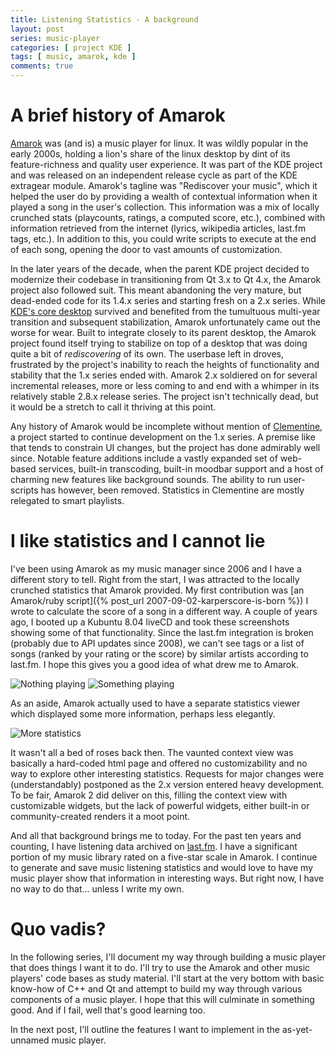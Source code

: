 ```yaml
---
title: Listening Statistics - A background
layout: post
series: music-player
categories: [ project KDE ]
tags: [ music, amarok, kde ]
comments: true
---
```


# A brief history of Amarok

[Amarok](https://amarok.kde.org/) was (and is) a music player for linux.
It was wildly popular in the early 2000s, holding a lion's share of the linux desktop by dint of its feature-richness and quality user experience.
It was part of the KDE project and was released on an independent release cycle as part of the KDE extragear module.
Amarok's tagline was "Rediscover your music", which it helped the user do by providing a wealth of contextual information when it played a song in the user's collection.
This information was a mix of locally crunched stats (playcounts, ratings, a computed score, etc.), combined with information retrieved from the internet (lyrics, wikipedia articles, last.fm tags, etc.).
In addition to this, you could write scripts to execute at the end of each song, opening the door to vast amounts of customization.

In the later years of the decade, when the parent KDE project decided to modernize their codebase in transitioning from Qt 3.x to Qt 4.x, the Amarok project also followed suit.
This meant abandoning the very mature, but dead-ended code for its 1.4.x series and starting fresh on a 2.x series.
While [KDE's core desktop](https://www.kde.org/plasma-desktop) survived and benefited from the tumultuous multi-year transition and subsequent stabilization, Amarok unfortunately came out the worse for wear.
Built to integrate closely to its parent desktop, the Amarok project found itself trying to stabilize on top of a desktop that was doing quite a bit of *rediscovering* of its own.
The userbase left in droves, frustrated by the project's inability to reach the heights of functionality and stability that the 1.x series ended with.
Amarok 2.x soldiered on for several incremental releases, more or less coming to and end with a whimper in its relatively stable 2.8.x release series.
The project isn't technically dead, but it would be a stretch to call it thriving at this point.

Any history of Amarok would be incomplete without mention of [Clementine](https://www.clementine-player.org/), a project started to continue development on the 1.x series.
A premise like that tends to constrain UI changes, but the project has done admirably well since.
Notable feature additions include a vastly expanded set of web-based services, built-in transcoding, built-in moodbar support and a host of charming new features like background sounds.
The ability to run user-scripts has however, been removed.
Statistics in Clementine are mostly relegated to smart playlists.

# I like statistics and I cannot lie

I've been using Amarok as my music manager since 2006 and I have a different story to tell.
Right from the start, I was attracted to the locally crunched statistics that Amarok provided.
My first contribution was [an Amarok/ruby script]({% post_url 2007-09-02-karperscore-is-born %}) I wrote to calculate the score of a song in a different way.
A couple of years ago, I booted up a Kubuntu 8.04 liveCD and took these screenshots showing some of that functionality.
Since the last.fm integration is broken (probably due to API updates since 2008), we can't see tags or a list of songs (ranked by your rating or the score) by similar artists according to last.fm.
I hope this gives you a good idea of what drew me to Amarok.

![Nothing playing](/images/amarok-statistics-1.png) ![Something playing](/images/amarok-statistics-2.png)

As an aside, Amarok actually used to have a separate statistics viewer which displayed some more information, perhaps less elegantly.

![More statistics](/images/amarok-statistics-3.png)

It wasn't all a bed of roses back then.
The vaunted context view was basically a hard-coded html page and offered no customizability and no way to explore other interesting statistics.
Requests for major changes were (understandably) postponed as the 2.x version entered heavy development.
To be fair, Amarok 2 did deliver on this, filling the context view with customizable widgets, but the lack of powerful widgets, either built-in or community-created renders it a moot point.

And all that background brings me to today.
For the past ten years and counting, I have listening data archived on [last.fm](http://www.last.fm/user/karper1/library).
I have a significant portion of my music library rated on a five-star scale in Amarok.
I continue to generate and save music listening statistics and would love to have my music player show that information in interesting ways.
But right now, I have no way to do that... unless I write my own.

# Quo vadis?

In the following series, I'll document my way through building a music player that does things I want it to do.
I'll try to use the Amarok and other music players' code bases as study material.
I'll start at the very bottom with basic know-how of C++ and Qt and attempt to build my way through various components of a music player.
I hope that this will culminate in something good.
And if I fail, well that's good learning too.

In the next post, I'll outline the features I want to implement in the as-yet-unnamed music player.

